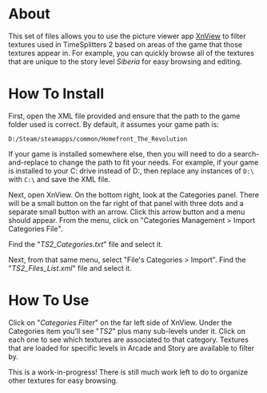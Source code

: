 # About
This set of files allows you to use the picture viewer app [XnView](https://www.xnview.com/en/) to filter textures used in TimeSplitters 2 based on areas of the game that those textures appear in. For example, you can quickly browse all of the textures that are unique to the story level *Siberia* for easy browsing and editing.

# How To Install
First, open the XML file provided and ensure that the path to the game folder used is correct. By default, it assumes your game path is:

    D:/Steam/steamapps/common/Homefront_The_Revolution

If your game is installed somewhere else, then you will need to do a search-and-replace to change the path to fit your needs. For example, if your game is installed to your C: drive instead of D:, then replace any instances of `D:\` with `C:\` and save the XML file.

Next, open XnView. On the bottom right, look at the Categories panel. There will be a small button on the far right of that panel with three dots and a separate small button with an arrow. Click this arrow button and a menu should appear. From the menu, click on "Categories Management > Import Categories File".

Find the "*TS2_Categories.txt*" file and select it.

Next, from that same menu, select "File's Categories > Import". Find the "*TS2_Files_List.xml*" file and select it.

# How To Use
Click on "*Categories Filter*" on the far left side of XnView. Under the Categories item you'll see "*TS2*" plus many sub-levels under it. Click on each one to see which textures are associated to that category. Textures that are loaded for specific levels in Arcade and Story are available to filter by.

This is a work-in-progress! There is still much work left to do to organize other textures for easy browsing.